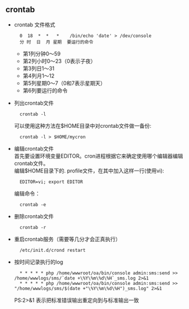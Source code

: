 ## crontab

- crontab 文件格式

		0  18  *  *   *    /bin/echo 'date' > /dev/console
		分 时  日  月 星期  要运行的命令
	- 第1列分钟0～59
	- 第2列小时0～23（0表示子夜）
	- 第3列日1～31
	- 第4列月1～12
	- 第5列星期0～7（0和7表示星期天）
	- 第6列要运行的命令
- 列出crontab文件

		crontab -l
	可以使用这种方法在$HOME目录中对crontab文件做一备份:
		
		crontab -l > $HOME/mycron
- 编辑crontab文件  
	首先要设置环境变量EDITOR。cron进程根据它来确定使用哪个编辑器编辑crontab文件。  
	编辑$HOME目录下的. profile文件，在其中加入这样一行(使用vi):
		
		EDITOR=vi; export EDITOR
	编辑命令：
	
		crontab -e
- 删除crontab文件

		crontab -r
- 重启crontab服务（需要等几分才会正真执行）

		/etc/init.d/crond restart
- 按时间记录执行的log

		* * * * * php /home/wwwroot/oa/bin/console admin:sms:send >> /home/wwwlogs/sms/`date +\%Y\%m\%d\%H`_sms.log 2>&1
		* * * * * php /home/wwwroot/oa/bin/console admin:sms:send >> "/home/wwwlogs/sms/$(date +"\%Y\%m\%d\%H")_sms.log" 2>&1

	PS:2>&1 表示把标准错误输出重定向到与标准输出一致
		
	